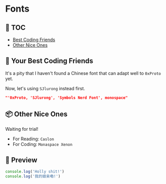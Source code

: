 # Fonts

## 📝 TOC

- [Best Coding Friends](#coding)
- [Other Nice Ones](#other)

## 👫 Your Best Coding Friends <a name='coding'></a>

It's a pity that I haven't found a Chinese font that can adapt well to `0xProto` yet.

Now, let's using `SJlurong` instead first.

```json
"'0xProto, 'SJlurong', 'Symbols Nerd Font', monospace"
```

## 📦 Other Nice Ones <a name="other"></a>

Waiting for trial!

- For Reading: `Caslon`
- For Coding: `Monaspace Xenon`

## 📑 Preview

```js
console.log('Holly shit!')
console.log('我的娘亲嘞!')
```
